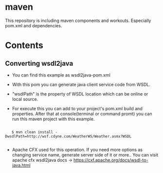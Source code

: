 maven
=====

This repository is including maven components and workouts. Especially pom.xml and dependencies.

Contents
========


Converting wsdl2java
--------------------

- You can find this example as wsdl2java-pom.xml

- With this pom you can generate java client service code from WSDL.

- "wsdlPath" is the property of WSDL location which can be online or local source.

- For execute this you can add to your project's pom.xml build and properties. After that at console(terminal or command promt) you can run this maven project with this example.
  
```

   $ mvn clean install -DwsdlPath=http://wsf.cdyne.com/WeatherWS/Weather.asmx?WSDL
 
```
- Apache CFX used for this operation. If you need more options as changing service name, generate server side of it or more.. You can visit apache cfx wsdl2java docs -> https://cxf.apache.org/docs/wsdl-to-java.html
